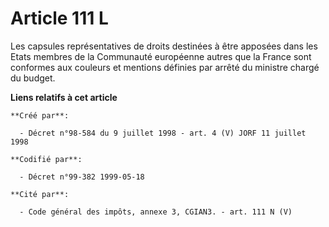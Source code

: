 # Article 111 L

Les capsules représentatives de droits destinées à être apposées dans les Etats membres de la Communauté européenne autres
que la France sont conformes aux couleurs et mentions définies par arrêté du ministre chargé du budget.

**Liens relatifs à cet article**

	**Créé par**:

	  - Décret n°98-584 du 9 juillet 1998 - art. 4 (V) JORF 11 juillet 1998

	**Codifié par**:

	  - Décret n°99-382 1999-05-18

	**Cité par**:

	  - Code général des impôts, annexe 3, CGIAN3. - art. 111 N (V)
